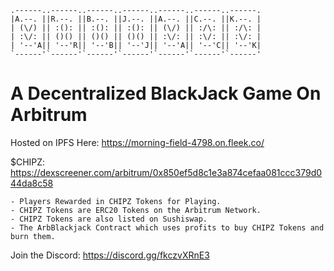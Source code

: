 
    .------..------..------..------..------..------..------.
    |A.--. ||R.--. ||B.--. ||J.--. ||A.--. ||C.--. ||K.--. |
    | (\/) || :(): || :(): || :(): || (\/) || :/\: || :/\: |
    | :\/: || ()() || ()() || ()() || :\/: || :\/: || :\/: |
    | '--'A|| '--'R|| '--'B|| '--'J|| '--'A|| '--'C|| '--'K|
    `------'`------'`------'`------'`------'`------'`------'
    
# A Decentralized BlackJack Game On Arbitrum

Hosted on IPFS Here: https://morning-field-4798.on.fleek.co/

$CHIPZ: https://dexscreener.com/arbitrum/0x850ef5d8c1e3a874cefaa081ccc379d044da8c58

```
- Players Rewarded in CHIPZ Tokens for Playing.
- CHIPZ Tokens are ERC20 Tokens on the Arbitrum Network.
- CHIPZ Tokens are also listed on Sushiswap.
- The ArbBlackjack Contract which uses profits to buy CHIPZ Tokens and burn them.
```

Join the Discord: https://discord.gg/fkczvXRnE3
